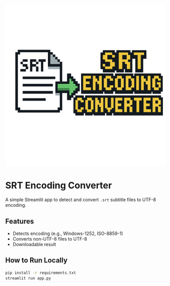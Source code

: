 # ![Logótipo](https://github.com/BacalhauNaBrisa/srt_encoding_converter/raw/main/assets/logo.png)

# SRT Encoding Converter

A simple Streamlit app to detect and convert `.srt` subtitle files to UTF-8 encoding.

## Features
- Detects encoding (e.g., Windows-1252, ISO-8859-1)
- Converts non-UTF-8 files to UTF-8
- Downloadable result

## How to Run Locally
```bash
pip install -r requirements.txt
streamlit run app.py
